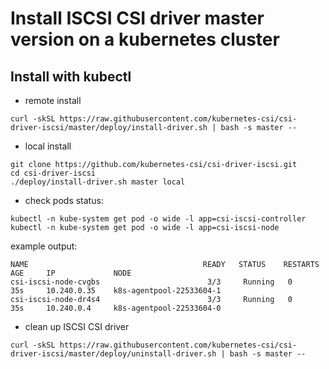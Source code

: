 # Install ISCSI CSI driver master version on a kubernetes cluster

## Install with kubectl
 - remote install
```console
curl -skSL https://raw.githubusercontent.com/kubernetes-csi/csi-driver-iscsi/master/deploy/install-driver.sh | bash -s master --
```

 - local install
```console
git clone https://github.com/kubernetes-csi/csi-driver-iscsi.git
cd csi-driver-iscsi
./deploy/install-driver.sh master local
```

- check pods status:
```console
kubectl -n kube-system get pod -o wide -l app=csi-iscsi-controller
kubectl -n kube-system get pod -o wide -l app=csi-iscsi-node
```

example output:

```console
NAME                                       READY   STATUS    RESTARTS   AGE     IP             NODE
csi-iscsi-node-cvgbs                        3/3     Running   0          35s     10.240.0.35    k8s-agentpool-22533604-1
csi-iscsi-node-dr4s4                        3/3     Running   0          35s     10.240.0.4     k8s-agentpool-22533604-0
```

- clean up ISCSI CSI driver
```console
curl -skSL https://raw.githubusercontent.com/kubernetes-csi/csi-driver-iscsi/master/deploy/uninstall-driver.sh | bash -s master --
```
